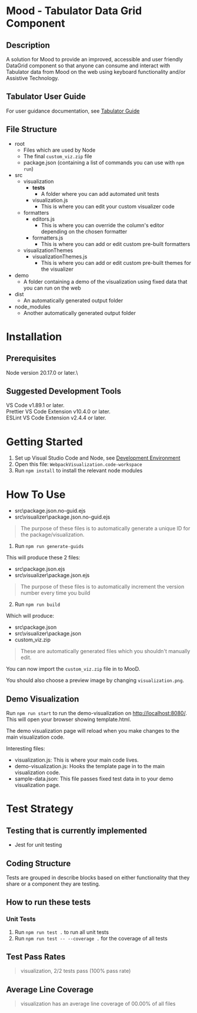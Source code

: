 # Mood - Tabulator Data Grid Component

## Description

A solution for Mood to provide an improved, accessible and user friendly DataGrid component so that anyone can consume and interact with Tabulator data from Mood on the web using keyboard functionality and/or Assistive Technology.

## Tabulator User Guide

For user guidance documentation, see [Tabulator Guide](./UserGuide.md)

## File Structure
- root
  - Files which are used by Node
  - The final `custom_viz.zip` file
  - package.json (containing a list of commands you can use with `npm run`)
- src
  - visualization
    - __tests__
      - A folder where you can add automated unit tests
    - visualization.js
      - This is where you can edit your custom visualizer code
  - formatters
    - editors.js
      - This is where you can override the column's editor depending on the chosen formatter
    - formatters.js
      - This is where you can add or edit custom pre-built formatters
  - visualizationThemes
    - visualizationThemes.js
      - This is where you can add or edit custom pre-built themes for the visualizer
- demo
  - A folder containing a demo of the visualization using fixed data that you can run on the web
- dist
  - An automatically generated output folder
- node_modules
  - Another automatically generated output folder

# Installation

## Prerequisites

Node version 20.17.0 or later.\

## Suggested Development Tools

VS Code v1.89.1 or later.\
Prettier VS Code Extension v10.4.0 or later.\
ESLint VS Code Extension v2.4.4 or later.

# Getting Started

1. Set up Visual Studio Code and Node, see [Development Environment](../../README.md#development-environment)
2. Open this file: ```WebpackVisualization.code-workspace```
3. Run `npm install` to install the relevant node modules

# How To Use

- src\package.json.no-guid.ejs
- src\visualizer\package.json.no-guid.ejs

> The purpose of these files is to automatically generate a unique ID for the package/visualization.

1. Run `npm run generate-guids`

This will produce these 2 files:

- src\package.json.ejs
- src\visualizer\package.json.ejs

> The purpose of these files is to automatically increment the version number every time you build

2. Run `npm run build`

Which will produce:

- src\package.json
- src\visualizer\package.json
- custom_viz.zip

> These are automatically generated files which you shouldn't manually edit.

You can now import the `custom_viz.zip` file in to MooD.

You should also choose a preview image by changing ```visualization.png```.

## Demo Visualization

Run `npm run start` to run the demo-visualization on [http://localhost:8080/](http://localhost:8080/). This will open your browser showing template.html.

The demo visualization page will reload when you make changes to the main visualization code.

Interesting files:

- visualization.js: This is where your main code lives.
- demo-visualization.js: Hooks the template page in to the main visualization code.
- sample-data.json: This file passes fixed test data in to your demo visualization page.

# Test Strategy

## Testing that is currently implemented

- Jest for unit testing

## Coding Structure

Tests are grouped in describe blocks based on either functionality that they share or a component they are testing.

## How to run these tests

### Unit Tests
1. Run `npm run test .` to run all unit tests
2. Run `npm run test -- --coverage .` for the coverage of all tests

## Test Pass Rates

> visualization, 2/2 tests pass (100% pass rate)

## Average Line Coverage

> visualization has an average line coverage of 00.00% of all files
